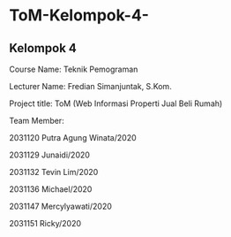 # ToM-Kelompok-4-
Kelompok 4
---
Course Name: Teknik Pemograman

Lecturer Name: Fredian Simanjuntak, S.Kom.

Project title: ToM (Web Informasi Properti Jual Beli Rumah)

Team Member:

2031120 Putra Agung Winata/2020

2031129 Junaidi/2020

2031132 Tevin Lim/2020

2031136 Michael/2020

2031147 Mercylyawati/2020

2031151 Ricky/2020
